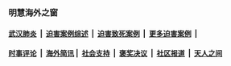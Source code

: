 
### 明慧海外之窗

####  [武汉肺炎](indexes/365.md?t=03071200) &nbsp;|&nbsp;  [迫害案例综述](indexes/328.md?t=03071200) &nbsp;|&nbsp; [迫害致死案例](indexes/277.md?t=03071200)  &nbsp;|&nbsp; [更多迫害案例](indexes/81.md?t=03071200)  &nbsp;|&nbsp; 
####  [时事评论](indexes/19.md?t=03071200) &nbsp;|&nbsp; [海外简讯](indexes/245.md?t=03071200)&nbsp;|&nbsp;  [社会支持](indexes/140.md?t=03071200) &nbsp;|&nbsp; [褒奖决议](indexes/282.md?t=03071200) &nbsp;|&nbsp; [社区报道](indexes/91.md?t=03071200)  &nbsp;|&nbsp; [天人之间](indexes/78.md?t=03071200) 

